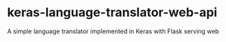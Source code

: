 # keras-language-translator-web-api
A simple language translator implemented in Keras with Flask serving web

